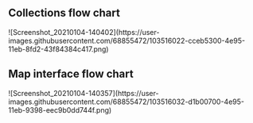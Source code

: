 <h2>Collections flow chart</h2>
![Screenshot_20210104-140402](https://user-images.githubusercontent.com/68855472/103516022-cceb5300-4e95-11eb-8fd2-43f84384c417.png)
<h2>Map interface flow chart</h2>
![Screenshot_20210104-140357](https://user-images.githubusercontent.com/68855472/103516032-d1b00700-4e95-11eb-9398-eec9b0dd744f.png)
